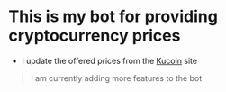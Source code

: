 # This is my bot for providing cryptocurrency prices

* I update the offered prices from the [Kucoin](https://www.kucoin.com/) site 
 
> I am currently adding more features to the bot
